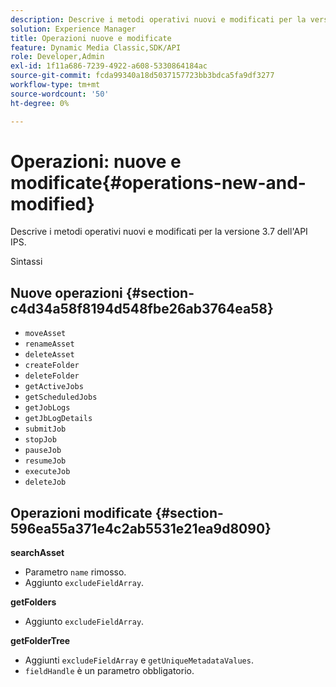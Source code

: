 ```yaml
---
description: Descrive i metodi operativi nuovi e modificati per la versione 3.7 dell'API IPS.
solution: Experience Manager
title: Operazioni nuove e modificate
feature: Dynamic Media Classic,SDK/API
role: Developer,Admin
exl-id: 1f11a686-7239-4922-a608-5330864184ac
source-git-commit: fcda99340a18d5037157723bb3bdca5fa9df3277
workflow-type: tm+mt
source-wordcount: '50'
ht-degree: 0%

---
```


# Operazioni: nuove e modificate{#operations-new-and-modified}

Descrive i metodi operativi nuovi e modificati per la versione 3.7 dell&#39;API IPS.

Sintassi

## Nuove operazioni {#section-c4d34a58f8194d548fbe26ab3764ea58}

* `moveAsset`
* `renameAsset`
* `deleteAsset`
* `createFolder`
* `deleteFolder`
* `getActiveJobs`
* `getScheduledJobs`
* `getJobLogs`
* `getJbLogDetails`
* `submitJob`
* `stopJob`
* `pauseJob`
* `resumeJob`
* `executeJob`
* `deleteJob`

## Operazioni modificate {#section-596ea55a371e4c2ab5531e21ea9d8090}

**searchAsset**

* Parametro `name` rimosso.
* Aggiunto `excludeFieldArray`.

**getFolders**

* Aggiunto `excludeFieldArray`.

**getFolderTree**

* Aggiunti `excludeFieldArray` e `getUniqueMetadataValues`.
* `fieldHandle` è un parametro obbligatorio.
